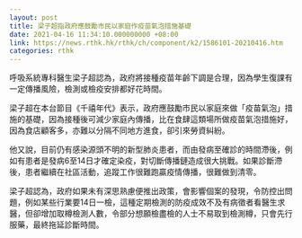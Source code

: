 ```yaml
---
layout: post
title: 梁子超指政府應鼓勵市民以家庭作疫苗氣泡措施基礎
date: 2021-04-16 11:34:10.000000000 +08:00
link: https://news.rthk.hk/rthk/ch/component/k2/1586101-20210416.htm
categories: rthk
---
```


呼吸系統專科醫生梁子超認為，政府將接種疫苗年齡下調是合理，因為學生復課有一定傳播風險，檢測或檢疫安排都好花時間。

梁子超在本台節目《千禧年代》表示，政府應鼓勵市民以家庭來做「疫苗氣泡」措施的基礎，因為接種後可減少家庭內傳播，比在食肆這類場所做疫苗氣泡措施好，因為食店顧客多，亦難以分隔不同地方進食，卻引來勞資糾紛。

他又說，目前仍有感染源頭不明的新型肺炎患者，而由發病至確診的時間滯後，例如有患者是發病6至14日才確定染疫，對切斷傳播鏈造成很大挑戰。如果診斷滯後，患者繼續在社區活動，追蹤工作很難跑贏疫情傳播，很難做到清零。

梁子超認為，政府如果未有深思熟慮便推出政策，會影響個案的發現，令防控出問題，例如某些行業要14日一檢，這種定期檢測的防疫成效不及有病徵者看醫生求醫，但卻增加取樽檢測人數，令部分想願檢盡檢的人士不易取到檢測樽，只會先行服藥，最終拖延診斷時間。
